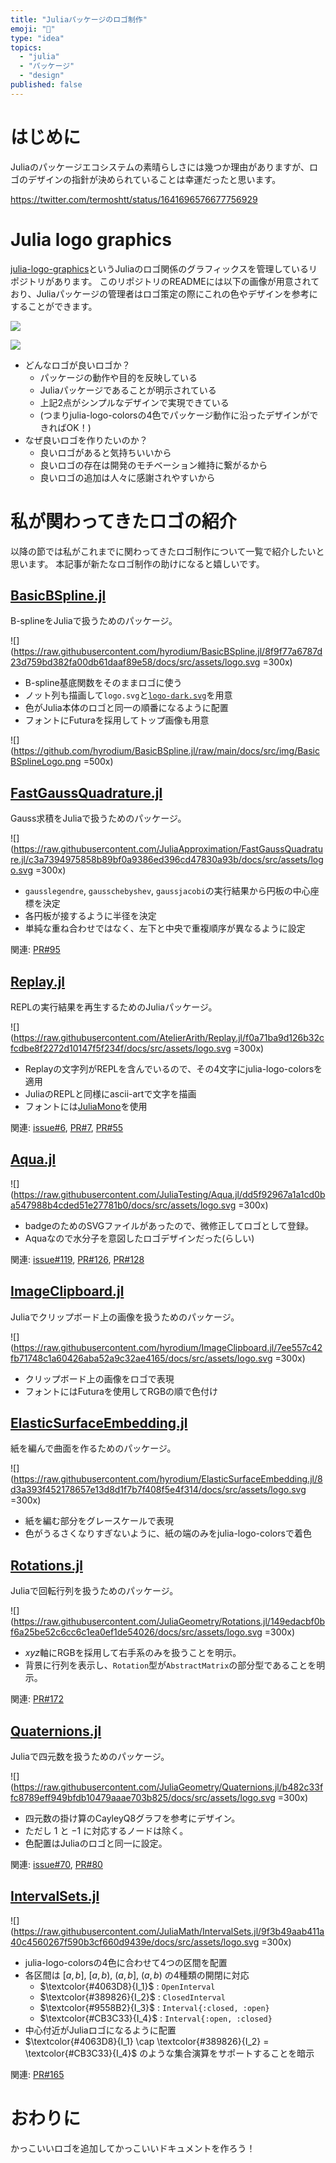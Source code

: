 ```yaml
---
title: "Juliaパッケージのロゴ制作"
emoji: "🎨"
type: "idea"
topics:
  - "julia"
  - "パッケージ"
  - "design"
published: false
---
```


# はじめに

Juliaのパッケージエコシステムの素晴らしさには幾つか理由がありますが、ロゴのデザインの指針が決められていることは幸運だったと思います。

https://twitter.com/termoshtt/status/1641696576677756929

# Julia logo graphics
[julia-logo-graphics](https://github.com/JuliaLang/julia-logo-graphics)というJuliaのロゴ関係のグラフィックスを管理しているリポジトリがあります。
このリポジトリのREADMEには以下の画像が用意されており、Juliaパッケージの管理者はロゴ策定の際にこれの色やデザインを参考にすることができます。

![](https://github.com/JuliaLang/julia-logo-graphics/blob/master/images/logos-assemble.png?raw=true)

![](https://raw.githubusercontent.com/JuliaLang/julia-logo-graphics/f3a09eb033b653970c5b8412e7755e3c7d78db9e/images/julia-colors.svg)

* どんなロゴが良いロゴか？
  * パッケージの動作や目的を反映している
  * Juliaパッケージであることが明示されている
  * 上記2点がシンプルなデザインで実現できている
  * (つまりjulia-logo-colorsの4色でパッケージ動作に沿ったデザインができればOK！)
* なぜ良いロゴを作りたいのか？
  * 良いロゴがあると気持ちいいから
  * 良いロゴの存在は開発のモチベーション維持に繋がるから
  * 良いロゴの追加は人々に感謝されやすいから

# 私が関わってきたロゴの紹介

以降の節では私がこれまでに関わってきたロゴ制作について一覧で紹介したいと思います。
本記事が新たなロゴ制作の助けになると嬉しいです。

## [BasicBSpline.jl](https://hyrodium.github.io/BasicBSpline.jl/dev/)

B-splineをJuliaで扱うためのパッケージ。

![](https://raw.githubusercontent.com/hyrodium/BasicBSpline.jl/8f9f77a6787d23d759bd382fa00db61daaf89e58/docs/src/assets/logo.svg =300x)

* B-spline基底関数をそのままロゴに使う
* ノット列も描画して`logo.svg`と[`logo-dark.svg`](https://raw.githubusercontent.com/hyrodium/BasicBSpline.jl/8f9f77a6787d23d759bd382fa00db61daaf89e58/docs/src/assets/logo-dark.svg)を用意
* 色がJulia本体のロゴと同一の順番になるように配置
* フォントにFuturaを採用してトップ画像も用意

![](https://github.com/hyrodium/BasicBSpline.jl/raw/main/docs/src/img/BasicBSplineLogo.png =500x)

## [FastGaussQuadrature.jl](https://juliaapproximation.github.io/FastGaussQuadrature.jl/dev/)

Gauss求積をJuliaで扱うためのパッケージ。

![](https://raw.githubusercontent.com/JuliaApproximation/FastGaussQuadrature.jl/c3a7394975858b89bf0a9386ed396cd47830a93b/docs/src/assets/logo.svg =300x)

* `gausslegendre`, `gausschebyshev`, `gaussjacobi`の実行結果から円板の中心座標を決定
* 各円板が接するように半径を決定
* 単純な重ね合わせではなく、左下と中央で重複順序が異なるように設定

関連: [PR#95](https://github.com/JuliaApproximation/FastGaussQuadrature.jl/pull/95)

## [Replay.jl](https://atelierarith.github.io/Replay.jl/dev)

REPLの実行結果を再生するためのJuliaパッケージ。

![](https://raw.githubusercontent.com/AtelierArith/Replay.jl/f0a71ba9d126b32cfcdbe8f2272d10147f5f234f/docs/src/assets/logo.svg =300x)

* Replayの文字列がREPLを含んでいるので、その4文字にjulia-logo-colorsを適用
* JuliaのREPLと同様にascii-artで文字を描画
* フォントには[JuliaMono](https://juliamono.netlify.app/)を使用

関連: [issue#6](https://github.com/AtelierArith/Replay.jl/issues/6), [PR#7](https://github.com/AtelierArith/Replay.jl/pull/7), [PR#55](https://github.com/AtelierArith/Replay.jl/pull/55)

## [Aqua.jl](https://juliatesting.github.io/Aqua.jl/dev/)

![](https://raw.githubusercontent.com/JuliaTesting/Aqua.jl/dd5f92967a1a1cd0ba547988b4cded51e27781b0/docs/src/assets/logo.svg =300x)

* badgeのためのSVGファイルがあったので、微修正してロゴとして登録。
* Aquaなので水分子を意図したロゴデザインだった(らしい)

関連: [issue#119](https://github.com/JuliaTesting/Aqua.jl/issues/119), [PR#126](https://github.com/JuliaTesting/Aqua.jl/pull/126), [PR#128](https://github.com/JuliaTesting/Aqua.jl/pull/128)

## [ImageClipboard.jl](https://hyrodium.github.io/ImageClipboard.jl/dev/)

Juliaでクリップボード上の画像を扱うためのパッケージ。

![](https://raw.githubusercontent.com/hyrodium/ImageClipboard.jl/7ee557c42fb71748c1a60426aba52a9c32ae4165/docs/src/assets/logo.svg =300x)

* クリップボード上の画像をロゴで表現
* フォントにはFuturaを使用してRGBの順で色付け

## [ElasticSurfaceEmbedding.jl](https://hyrodium.github.io/ElasticSurfaceEmbedding.jl/dev/)

紙を編んで曲面を作るためのパッケージ。

![](https://raw.githubusercontent.com/hyrodium/ElasticSurfaceEmbedding.jl/8d3a393f452178657e13d8d1f7b7f408f5e4f314/docs/src/assets/logo.svg =300x)

* 紙を編む部分をグレースケールで表現
* 色がうるさくなりすぎないように、紙の端のみをjulia-logo-colorsで着色

## [Rotations.jl](https://juliageometry.github.io/Rotations.jl/dev/)

Juliaで回転行列を扱うためのパッケージ。

![](https://raw.githubusercontent.com/JuliaGeometry/Rotations.jl/149edacbf0bf6a25be52c6cc6c1ea0ef1de54026/docs/src/assets/logo.svg =300x)

* $xyz$軸にRGBを採用して右手系のみを扱うことを明示。
* 背景に行列を表示し、`Rotation`型が`AbstractMatrix`の部分型であることを明示。

関連: [PR#172](https://github.com/JuliaGeometry/Rotations.jl/pull/172)

## [Quaternions.jl](https://juliageometry.github.io/Quaternions.jl/dev/)

Juliaで四元数を扱うためのパッケージ。

![](https://raw.githubusercontent.com/JuliaGeometry/Quaternions.jl/b482c33ffc8789eff949bfdb10479aaae703b825/docs/src/assets/logo.svg =300x)

* 四元数の掛け算のCayleyQ8グラフを参考にデザイン。
* ただし $1$ と $-1$ に対応するノードは除く。
* 色配置はJuliaのロゴと同一に設定。

関連: [issue#70](https://github.com/JuliaGeometry/Quaternions.jl/issues/70), [PR#80](https://github.com/JuliaGeometry/Quaternions.jl/pull/80)

## [IntervalSets.jl](https://juliamath.github.io/IntervalSets.jl/dev/)

![](https://raw.githubusercontent.com/JuliaMath/IntervalSets.jl/9f3b49aab411a40c4560267f590b3cf660d9439e/docs/src/assets/logo.svg =300x)

* julia-logo-colorsの4色に合わせて4つの区間を配置
* 各区間は $[a,b]$, $[a,b)$, $(a,b]$, $(a,b)$ の4種類の開閉に対応
  * $\textcolor{#4063D8}{I_1}$ : `OpenInterval`
  * $\textcolor{#389826}{I_2}$ : `ClosedInterval`
  * $\textcolor{#9558B2}{I_3}$ : `Interval{:closed, :open}`
  * $\textcolor{#CB3C33}{I_4}$ : `Interval{:open, :closed}`
* 中心付近がJuliaロゴになるように配置
* $\textcolor{#4063D8}{I_1} \cap \textcolor{#389826}{I_2} = \textcolor{#CB3C33}{I_4}$ のような集合演算をサポートすることを暗示

関連: [PR#165](https://github.com/JuliaMath/IntervalSets.jl/pull/165)

# おわりに

かっこいいロゴを追加してかっこいいドキュメントを作ろう！
